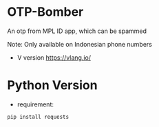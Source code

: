 # OTP-Bomber
An otp from MPL ID app, which can be spammed

Note: Only available on Indonesian phone numbers

- V version
https://vlang.io/

# Python Version
- requirement:
```
pip install requests
```
